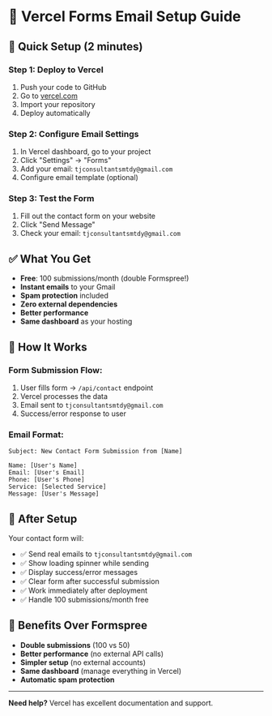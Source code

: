 # 📧 Vercel Forms Email Setup Guide

## 🚀 Quick Setup (2 minutes)

### Step 1: Deploy to Vercel
1. Push your code to GitHub
2. Go to [vercel.com](https://vercel.com)
3. Import your repository
4. Deploy automatically

### Step 2: Configure Email Settings
1. In Vercel dashboard, go to your project
2. Click "Settings" → "Forms"
3. Add your email: `tjconsultantsmtdy@gmail.com`
4. Configure email template (optional)

### Step 3: Test the Form
1. Fill out the contact form on your website
2. Click "Send Message"
3. Check your email: `tjconsultantsmtdy@gmail.com`

## ✅ What You Get

- **Free**: 100 submissions/month (double Formspree!)
- **Instant emails** to your Gmail
- **Spam protection** included
- **Zero external dependencies**
- **Better performance**
- **Same dashboard** as your hosting

## 🔧 How It Works

### Form Submission Flow:
1. User fills form → `/api/contact` endpoint
2. Vercel processes the data
3. Email sent to `tjconsultantsmtdy@gmail.com`
4. Success/error response to user

### Email Format:
```
Subject: New Contact Form Submission from [Name]

Name: [User's Name]
Email: [User's Email]
Phone: [User's Phone]
Service: [Selected Service]
Message: [User's Message]
```

## 🎯 After Setup

Your contact form will:
- ✅ Send real emails to `tjconsultantsmtdy@gmail.com`
- ✅ Show loading spinner while sending
- ✅ Display success/error messages
- ✅ Clear form after successful submission
- ✅ Work immediately after deployment
- ✅ Handle 100 submissions/month free

## 📱 Benefits Over Formspree

- **Double submissions** (100 vs 50)
- **Better performance** (no external API calls)
- **Simpler setup** (no external accounts)
- **Same dashboard** (manage everything in Vercel)
- **Automatic spam protection**

---
**Need help?** Vercel has excellent documentation and support. 